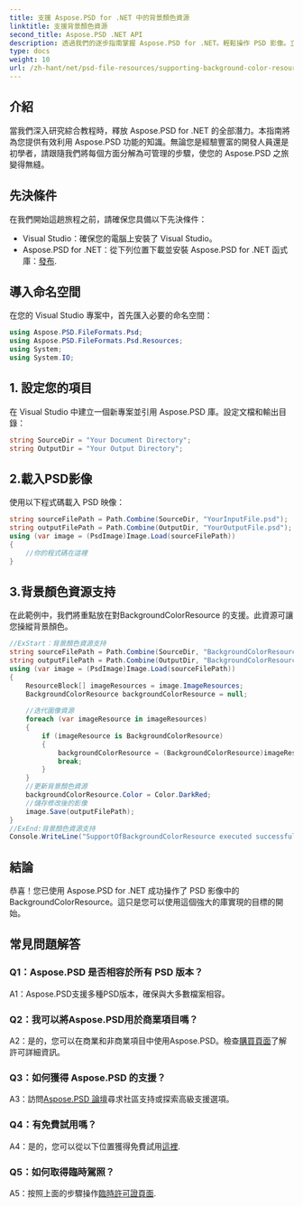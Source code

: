 ```yaml
---
title: 支援 Aspose.PSD for .NET 中的背景顏色資源
linktitle: 支援背景顏色資源
second_title: Aspose.PSD .NET API
description: 透過我們的逐步指南掌握 Aspose.PSD for .NET。輕鬆操作 PSD 影像。立即下載免費試用版！
type: docs
weight: 10
url: /zh-hant/net/psd-file-resources/supporting-background-color-resource/
---
```

## 介紹
當我們深入研究綜合教程時，釋放 Aspose.PSD for .NET 的全部潛力。本指南將為您提供有效利用 Aspose.PSD 功能的知識。無論您是經驗豐富的開發人員還是初學者，請跟隨我們將每個方面分解為可管理的步驟，使您的 Aspose.PSD 之旅變得無縫。
## 先決條件
在我們開始這趟旅程之前，請確保您具備以下先決條件：
- Visual Studio：確保您的電腦上安裝了 Visual Studio。
-  Aspose.PSD for .NET：從下列位置下載並安裝 Aspose.PSD for .NET 函式庫：[發布](https://releases.aspose.com/psd/net/).
## 導入命名空間
在您的 Visual Studio 專案中，首先匯入必要的命名空間：
```csharp
using Aspose.PSD.FileFormats.Psd;
using Aspose.PSD.FileFormats.Psd.Resources;
using System;
using System.IO;
```
## 1. 設定您的項目
在 Visual Studio 中建立一個新專案並引用 Aspose.PSD 庫。設定文檔和輸出目錄：
```csharp
string SourceDir = "Your Document Directory";
string OutputDir = "Your Output Directory";
```
## 2.載入PSD影像
使用以下程式碼載入 PSD 映像：
```csharp
string sourceFilePath = Path.Combine(SourceDir, "YourInputFile.psd");
string outputFilePath = Path.Combine(OutputDir, "YourOutputFile.psd");
using (var image = (PsdImage)Image.Load(sourceFilePath))
{
    //你的程式碼在這裡
}
```
## 3.背景顏色資源支持
在此範例中，我們將重點放在對BackgroundColorResource 的支援。此資源可讓您操縱背景顏色。 
```csharp
//ExStart：背景顏色資源支持
string sourceFilePath = Path.Combine(SourceDir, "BackgroundColorResourceInput.psd");
string outputFilePath = Path.Combine(OutputDir, "BackgroundColorResourceOutput.psd");
using (var image = (PsdImage)Image.Load(sourceFilePath))
{
    ResourceBlock[] imageResources = image.ImageResources;
    BackgroundColorResource backgroundColorResource = null;
    
    //迭代圖像資源
    foreach (var imageResource in imageResources)
    {
        if (imageResource is BackgroundColorResource)
        {
            backgroundColorResource = (BackgroundColorResource)imageResource;
            break;
        }
    }
    //更新背景顏色資源
    backgroundColorResource.Color = Color.DarkRed;
    //儲存修改後的影像
    image.Save(outputFilePath);
}
//ExEnd:背景顏色資源支持
Console.WriteLine("SupportOfBackgroundColorResource executed successfully");
```
## 結論
恭喜！您已使用 Aspose.PSD for .NET 成功操作了 PSD 影像中的 BackgroundColorResource。這只是您可以使用這個強大的庫實現的目標的開始。

## 常見問題解答

### Q1：Aspose.PSD 是否相容於所有 PSD 版本？

A1：Aspose.PSD支援多種PSD版本，確保與大多數檔案相容。

### Q2：我可以將Aspose.PSD用於商業項目嗎？

A2：是的，您可以在商業和非商業項目中使用Aspose.PSD。檢查[購買頁面](https://purchase.aspose.com/buy)了解許可詳細資訊。

### Q3：如何獲得 Aspose.PSD 的支援？

 A3：訪問[Aspose.PSD 論壇](https://forum.aspose.com/c/psd/34)尋求社區支持或探索高級支援選項。

### Q4：有免費試用嗎？

 A4：是的，您可以從以下位置獲得免費試用[這裡](https://releases.aspose.com/).

### Q5：如何取得臨時駕照？

 A5：按照上面的步驟操作[臨時許可證頁面](https://purchase.aspose.com/temporary-license/).